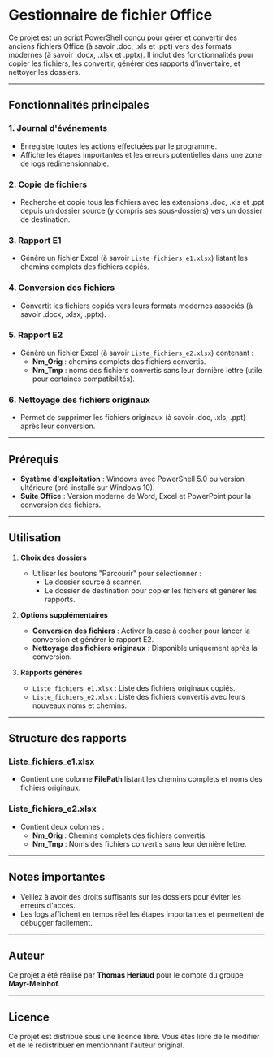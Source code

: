 # Gestionnaire de fichier Office

Ce projet est un script PowerShell conçu pour gérer et convertir des anciens fichiers Office (à savoir .doc, .xls et .ppt) vers des formats modernes (à savoir .docx, .xlsx et .pptx). Il inclut des fonctionnalités pour copier les fichiers, les convertir, générer des rapports d'inventaire, et nettoyer les dossiers.

---

## Fonctionnalités principales

### 1. **Journal d'événements**
- Enregistre toutes les actions effectuées par le programme.
- Affiche les étapes importantes et les erreurs potentielles dans une zone de logs redimensionnable.

### 2. **Copie de fichiers**
- Recherche et copie tous les fichiers avec les extensions .doc, .xls et .ppt depuis un dossier source (y compris ses sous-dossiers) vers un dossier de destination.

### 3. **Rapport E1**
- Génère un fichier Excel (à savoir `Liste_fichiers_e1.xlsx`) listant les chemins complets des fichiers copiés.

### 4. **Conversion des fichiers**
- Convertit les fichiers copiés vers leurs formats modernes associés (à savoir .docx, .xlsx, .pptx).

### 5. **Rapport E2**
- Génère un fichier Excel (à savoir `Liste_fichiers_e2.xlsx`) contenant :
  - **Nm_Orig** : chemins complets des fichiers convertis.
  - **Nm_Tmp** : noms des fichiers convertis sans leur dernière lettre (utile pour certaines compatibilités).

### 6. **Nettoyage des fichiers originaux**
- Permet de supprimer les fichiers originaux (à savoir .doc, .xls, .ppt) après leur conversion.

---

## Prérequis

- **Système d'exploitation** : Windows avec PowerShell 5.0 ou version ultérieure (pré-installé sur Windows 10).
- **Suite Office** : Version moderne de Word, Excel et PowerPoint pour la conversion des fichiers.

---

## Utilisation

1. **Choix des dossiers**
   - Utiliser les boutons "Parcourir" pour sélectionner :
     - Le dossier source à scanner.
     - Le dossier de destination pour copier les fichiers et générer les rapports.

2. **Options supplémentaires**
   - **Conversion des fichiers** : Activer la case à cocher pour lancer la conversion et générer le rapport E2.
   - **Nettoyage des fichiers originaux** : Disponible uniquement après la conversion.

3. **Rapports générés**
   - `Liste_fichiers_e1.xlsx` : Liste des fichiers originaux copiés.
   - `Liste_fichiers_e2.xlsx` : Liste des fichiers convertis avec leurs nouveaux noms et chemins.

---

## Structure des rapports

### **Liste_fichiers_e1.xlsx**
- Contient une colonne **FilePath** listant les chemins complets et noms des fichiers originaux.

### **Liste_fichiers_e2.xlsx**
- Contient deux colonnes :
  - **Nm_Orig** : Chemins complets des fichiers convertis.
  - **Nm_Tmp** : Noms des fichiers convertis sans leur dernière lettre.

---

## Notes importantes

- Veillez à avoir des droits suffisants sur les dossiers pour éviter les erreurs d'accès.
- Les logs affichent en temps réel les étapes importantes et permettent de débugger facilement.

---

## Auteur

Ce projet a été réalisé par **Thomas Heriaud** pour le compte du groupe **Mayr-Melnhof**.

---

## Licence

Ce projet est distribué sous une licence libre. Vous êtes libre de le modifier et de le redistribuer en mentionnant l'auteur original.

